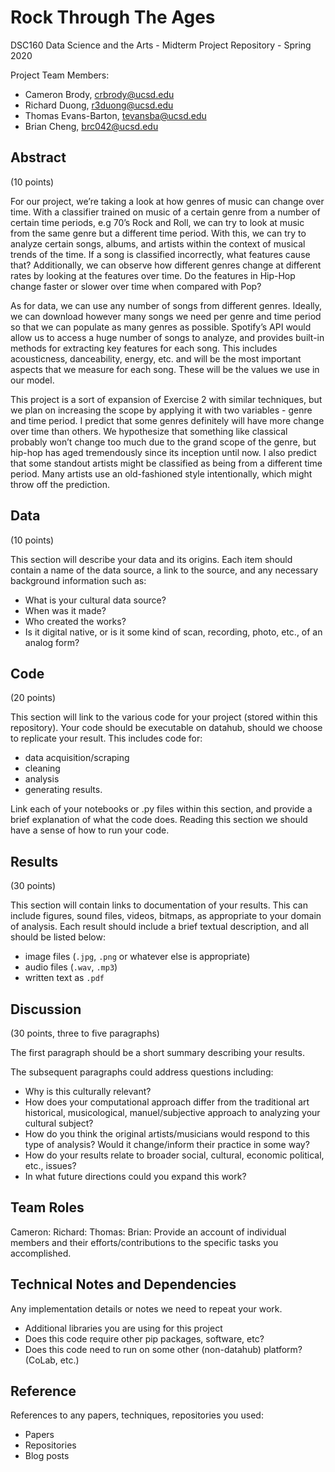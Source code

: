 # Rock Through The Ages

DSC160 Data Science and the Arts - Midterm Project Repository - Spring 2020

Project Team Members: 
- Cameron Brody, crbrody@ucsd.edu
- Richard Duong, r3duong@ucsd.edu
- Thomas Evans-Barton, tevansba@ucsd.edu
- Brian Cheng, brc042@ucsd.edu

## Abstract

(10 points) 

For our project, we’re taking a look at how genres of music can change over time. With a classifier trained on music of a certain genre from a number of certain time periods, e.g 70’s Rock and Roll, we can try to look at music from the same genre but a different time period. With this, we can try to analyze certain songs, albums, and artists within the context of musical trends of the time. If a song is classified incorrectly, what features cause that? Additionally, we can observe how different genres change at different rates by looking at the features over time. Do the features in Hip-Hop change faster or slower over time when compared with Pop?

As for data, we can use any number of songs from different genres. Ideally, we can download however many songs we need per genre and time period so that we can populate as many genres as possible. Spotify’s API would allow us to access a huge number of songs to analyze, and provides built-in methods for extracting key features for each song. This includes acousticness, danceability, energy, etc. and will be the most important aspects that we measure for each song. These will be the values we use in our model.

This project is a sort of expansion of Exercise 2 with similar techniques, but we plan on increasing the scope by applying it with two variables - genre and time period. I predict that some genres definitely will have more change over time than others. We hypothesize that something like classical probably won’t change too much due to the grand scope of the genre, but hip-hop has aged tremendously since its inception until now. I also predict that some standout artists might be classified as being from a different time period. Many artists use an old-fashioned style intentionally, which might throw off the prediction.


## Data

(10 points) 

This section will describe your data and its origins. Each item should contain a name of the data source, a link to the source, and any necessary background information such as:
- What is your cultural data source? 
- When was it made? 
- Who created the works? 
- Is it digital native, or is it some kind of scan, recording, photo, etc., of an analog form? 

## Code

(20 points)

This section will link to the various code for your project (stored within this repository). Your code should be executable on datahub, should we choose to replicate your result. This includes code for: 

- data acquisition/scraping
- cleaning
- analysis
- generating results. 

Link each of your notebooks or .py files within this section, and provide a brief explanation of what the code does. Reading this section we should have a sense of how to run your code.

## Results

(30 points) 

This section will contain links to documentation of your results. This can include figures, sound files, videos, bitmaps, as appropriate to your domain of analysis. Each result should include a brief textual description, and all should be listed below: 

- image files (`.jpg`, `.png` or whatever else is appropriate)
- audio files (`.wav`, `.mp3`)
- written text as `.pdf`

## Discussion

(30 points, three to five paragraphs)

The first paragraph should be a short summary describing your results.

The subsequent paragraphs could address questions including:
- Why is this culturally relevant?
- How does your computational approach differ from the traditional art historical, musicological, manuel/subjective approach to analyzing your cultural subject? 
- How do you think the original artists/musicians would respond to this type of analysis? Would it change/inform their practice in some way?
- How do your results relate to broader social, cultural, economic political, etc., issues? 
- In what future directions could you expand this work?

## Team Roles

Cameron:
Richard:
Thomas:
Brian:
Provide an account of individual members and their efforts/contributions to the specific tasks you accomplished.

## Technical Notes and Dependencies

Any implementation details or notes we need to repeat your work. 
- Additional libraries you are using for this project
- Does this code require other pip packages, software, etc?
- Does this code need to run on some other (non-datahub) platform? (CoLab, etc.)

## Reference

References to any papers, techniques, repositories you used:
- Papers
- Repositories
- Blog posts
